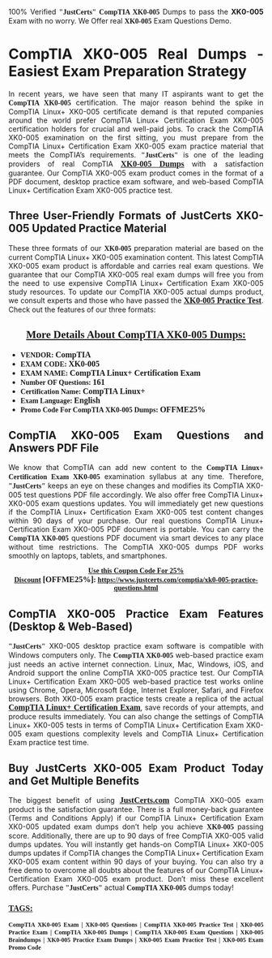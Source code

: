 <p style="text-align: justify;">100% Verified <span style="font-size:14px;"><span style="font-family:Georgia,serif;"><strong>"JustCerts"</strong></span></span> <span style="font-family:Georgia,serif;"><strong>CompTIA XK0-005</strong></span> Dumps to pass the <strong>XK0-005</strong> Exam with no worry. We Offer real <span style="font-family:Georgia,serif;"><strong>XK0-005</strong></span> Exam Questions Demo.</p>

<h1 style="text-align: justify;"><strong>CompTIA XK0-005 Real Dumps - Easiest Exam Preparation Strategy</strong></h1>

<p style="text-align: justify;">In recent years, we have seen that many IT aspirants want to get the <span style="font-family:Georgia,serif;"><strong>CompTIA XK0-005</strong></span> certification. The major reason behind the spike in CompTIA Linux+ XK0-005 certificate demand is that reputed companies around the world prefer CompTIA Linux+ Certification Exam XK0-005 certification holders for crucial and well-paid jobs. To crack the CompTIA XK0-005 examination on the first sitting, you must prepare from the CompTIA Linux+ Certification Exam XK0-005 exam practice material that meets the CompTIA’s requirements. <span style="font-size:14px;"><span style="font-family:Georgia,serif;"><strong>"JustCerts"</strong></span></span> is one of the leading providers of real CompTIA <a href="https://www.justcerts.com/comptia/xk0-005-practice-questions.html"><span style="font-size:16px;"><u><span style="font-family:Georgia,serif;"><strong>XK0-005 Dumps</strong></span></u></span></a> with a satisfaction guarantee. Our CompTIA XK0-005 exam product comes in the format of a PDF document, desktop practice exam software, and web-based CompTIA Linux+ Certification Exam XK0-005 practice test.</p>

<h2 style="text-align: justify;"><strong>Three User-Friendly Formats of JustCerts XK0-005 Updated Practice Material</strong></h2>

<p style="text-align: justify;">These three formats of our <span style="font-family:Georgia,serif;"><strong>XK0-005 </strong></span> preparation material are based on the current CompTIA Linux+ XK0-005 examination content. This latest CompTIA XK0-005 exam product is affordable and carries real exam questions. We guarantee that our CompTIA XK0-005 real exam dumps will free you from the need to use expensive CompTIA Linux+ Certification Exam XK0-005 study resources. To update our CompTIA XK0-005 actual dumps product, we consult experts and those who have passed the <a href="https://www.justcerts.com/comptia/xk0-005-practice-questions.html"><u><span style="font-size:16px;"><span style="font-family:Georgia,serif;"><strong>XK0-005 Practice Test</strong></span></span></u></a>. Check out the features of our three formats:</p>

<h2 style="text-align: center;"><u><strong><span style="font-family:Georgia,serif;">More Details About CompTIA XK0-005 Dumps:</span></strong></u></h2>

<ul>
	<li style="text-align: justify;"><span style="font-size:14px;"><span style="font-family:Georgia,serif;"><strong>VENDOR: </strong></span></span><span style="font-size:16px;"><span style="font-family:Georgia,serif;"><strong>CompTIA</strong></span></span></li>
	<li style="text-align: justify;"><span style="font-size:14px;"><span style="font-family:Georgia,serif;"><strong>EXAM CODE: </strong></span></span><span style="font-size:16px;"><span style="font-family:Georgia,serif;"><strong>XK0-005</strong></span></span></li>
	<li style="text-align: justify;"><span style="font-size:14px;"><span style="font-family:Georgia,serif;"><strong>EXAM NAME: </strong></span></span><span style="font-size:16px;"><span style="font-family:Georgia,serif;"><strong>CompTIA Linux+ Certification Exam</strong></span></span></li>
	<li style="text-align: justify;"><span style="font-size:14px;"><span style="font-family:Georgia,serif;"><strong>Number OF Questions: </strong></span></span><span style="font-size:16px;"><span style="font-family:Georgia,serif;"><strong>161</strong></span></span></li>
	<li style="text-align: justify;"><span style="font-size:14px;"><span style="font-family:Georgia,serif;"><strong>Certification Name: </strong></span></span><span style="font-size:16px;"><span style="font-family:Georgia,serif;"><strong>CompTIA Linux+</strong></span></span></li>
	<li style="text-align: justify;"><span style="font-size:14px;"><span style="font-family:Georgia,serif;"><strong>Exam Language: </strong></span></span><span style="font-size:16px;"><span style="font-family:Georgia,serif;"><strong>English</strong></span></span></li>
	<li style="text-align: justify;"><span style="font-size:14px;"><span style="font-family:Georgia,serif;"><strong>Promo Code For CompTIA XK0-005 Dumps: </strong></span></span><span style="font-size:16px;"><span style="font-family:Georgia,serif;"><strong>OFFME25%</strong></span></span></li>
</ul>

<h2 style="text-align: justify;"><strong>CompTIA XK0-005 Exam Questions and Answers PDF File</strong></h2>

<p style="text-align: justify;">We know that CompTIA can add new content to the <span style="font-family:Georgia,serif;"><strong>CompTIA Linux+ Certification Exam XK0-005</strong></span> examination syllabus at any time. Therefore, <span style="font-size:14px;"><span style="font-family:Georgia,serif;"><strong>"JustCerts"</strong></span></span> keeps an eye on these changes and modifies its CompTIA XK0-005 test questions PDF file accordingly. We also offer free CompTIA Linux+ XK0-005 exam questions updates. You will immediately get new questions if the CompTIA Linux+ Certification Exam XK0-005 test content changes within 90 days of your purchase. Our real questions CompTIA Linux+ Certification Exam XK0-005 PDF document is portable. You can carry the <span style="font-family:Georgia,serif;"><strong>CompTIA XK0-005</strong></span> questions PDF document via smart devices to any place without time restrictions. The CompTIA XK0-005 dumps PDF works smoothly on laptops, tablets, and smartphones.</p>

<p style="text-align: center;"><span style="font-size:14px;"><span style="font-family:Georgia,serif;"><strong><u>Use this Coupon Code For 25% Discount</u> </strong></span></span><span style="font-size:16px;"><span style="font-family:Georgia,serif;"><strong>[OFFME25%]</strong></span></span><span style="font-size:14px;"><span style="font-family:Georgia,serif;"><strong>: <u><a href="https://www.justcerts.com/comptia/xk0-005-practice-questions.html">https://www.justcerts.com/comptia/xk0-005-practice-questions.html</a></u></strong></span></span></p>

<h2 style="text-align: justify;"><strong>CompTIA XK0-005 Practice Exam Features (Desktop & Web-Based)</strong></h2>

<p style="text-align: justify;"><span style="font-size:14px;"><span style="font-family:Georgia,serif;"><strong>"JustCerts"</strong></span></span> XK0-005 desktop practice exam software is compatible with Windows computers only. The <span style="font-family:Georgia,serif;"><strong>CompTIA XK0-005</strong></span> web-based practice exam just needs an active internet connection. Linux, Mac, Windows, iOS, and Android support the online CompTIA XK0-005 practice test. Our CompTIA Linux+ Certification Exam XK0-005 web-based practice test works online using Chrome, Opera, Microsoft Edge, Internet Explorer, Safari, and Firefox browsers. Both XK0-005 exam practice tests create a replica of the actual <u><a href="https://www.justcerts.com/comptia/comptia-linux-certification-exams.html"><span style="font-size:16px;"><span style="font-family:Georgia,serif;"><strong>CompTIA Linux+ Certification Exam</strong></span></span></a></u>, save records of your attempts, and produce results immediately. You can also change the settings of CompTIA Linux+ XK0-005 tests in terms of CompTIA Linux+ Certification Exam XK0-005 exam questions complexity levels and CompTIA Linux+ Certification Exam practice test time.</p>

<h2 style="text-align: justify;"><strong>Buy JustCerts XK0-005 Exam Product Today and Get Multiple Benefits</strong></h2>

<p style="text-align: justify;">The biggest benefit of using <a href="https://www.justcerts.com/"><u><span style="font-size:16px;"><span style="font-family:Georgia,serif;"><strong>JustCerts.com</strong></span></span></u></a> CompTIA XK0-005 exam product is the satisfaction guarantee. There is a full money-back guarantee (Terms and Conditions Apply) if our CompTIA Linux+ Certification Exam XK0-005 updated exam dumps don’t help you achieve <span style="font-family:Georgia,serif;"><strong>XK0-005 </strong></span> passing score. Additionally, there are up to 90 days of free CompTIA XK0-005 valid dumps updates. You will instantly get hands-on CompTIA Linux+ XK0-005 dumps updates if CompTIA changes the CompTIA Linux+ Certification Exam XK0-005 exam content within 90 days of your buying. You can also try a free demo to overcome all doubts about the features of our CompTIA Linux+ Certification Exam XK0-005 exam product. Don’t miss these excellent offers. Purchase <span style="font-size:14px;"><span style="font-family:Georgia,serif;"><strong>"JustCerts"</strong></span></span> actual <span style="font-family:Georgia,serif;"><strong>CompTIA XK0-005</strong></span> dumps today!</p>

<h3 style="text-align: justify;"><u><span style="font-size:16px;"><span style="font-family:Georgia,serif;"><strong>TAGS:</strong></span></span></u></h3>

<p style="text-align: justify;"><span style="font-size:12px;"><span style="font-family:Georgia,serif;"><strong>CompTIA XK0-005 Exam | XK0-005 Questions | CompTIA XK0-005 Practice Test | XK0-005 Practice Exam | CompTIA XK0-005 Dumps | CompTIA XK0-005 Exam Questions | XK0-005 Braindumps | XK0-005 Practice Exam Dumps | XK0-005 Exam Practice Test | XK0-005 Exam Promo Code </strong></span></span></p>
